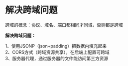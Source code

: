# 解决跨域问题

跨域的概念：协议、域名、端口都相同才同域，否则都是跨域

**解决跨域问题：**

1、使用JSONP（json+padding）把数据内填充起来    
2、CORS方式（跨域资源共享），在后端上配置可跨域    
3、服务器代理，通过服务器的文件能访问第三方资源